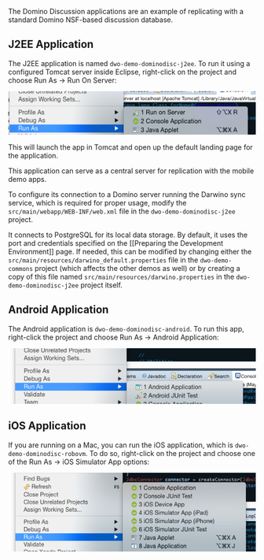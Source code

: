 The Domino Discussion applications are an example of replicating with a standard Domino NSF-based discussion database.

J2EE Application
-----------------

The J2EE application is named `dwo-demo-dominodisc-j2ee`. To run it using a configured Tomcat server inside Eclipse, right-click on the project and choose Run As &rarr; Run On Server:

![](runas-runonserver.png)

This will launch the app in Tomcat and open up the default landing page for the application.

This application can serve as a central server for replication with the mobile demo apps.

To configure its connection to a Domino server running the Darwino sync service, which is required for proper usage, modify the `src/main/webapp/WEB-INF/web.xml` file in the `dwo-demo-dominodisc-j2ee` project.

It connects to PostgreSQL for its local data storage. By default, it uses the port and credentials specified on the [[Preparing the Development Environment]] page. If needed, this can be modified by changing either the `src/main/resources/darwino_default.properties` file in the `dwo-demo-commons` project (which affects the other demos as well) or by creating a copy of this file named `src/main/resources/darwino.properties` in the `dwo-demo-dominodisc-j2ee` project itself.

Android Application
-------------------

The Android application is `dwo-demo-dominodisc-android`. To run this app, right-click the project and choose Run As &rarr; Android Application:

![](runas-android.png)

iOS Application
---------------

If you are running on a Mac, you can run the iOS application, which is `dwo-demo-dominodisc-robovm`. To do so, right-click on the project and choose one of the Run As &rarr; iOS Simulator App options:

![](runas-ios.png)